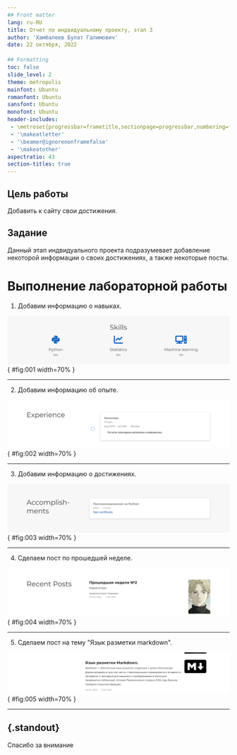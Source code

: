 ```yaml
---
## Front matter
lang: ru-RU
title: Отчет по индвидуальному проекту, этап 3
author: 'Хамбалеев Булат Галимович'
date: 22 октября, 2022

## Formatting
toc: false
slide_level: 2
theme: metropolis
mainfont: Ubuntu
romanfont: Ubuntu
sansfont: Ubuntu
monofont: Ubuntu
header-includes: 
 - \metroset{progressbar=frametitle,sectionpage=progressbar,numbering=fraction}
 - '\makeatletter'
 - '\beamer@ignorenonframefalse'
 - '\makeatother'
aspectratio: 43
section-titles: true
---
```


## Цель работы

Добавить к сайту свои достижения.

## Задание

Данный этап индвидуального проекта подразумевает добавление некоторой информации о своих достижениях, а также некоторые посты.

# Выполнение лабораторной работы

1. Добавим информацию о навыках.

![рис.1. Навыки.](images/1.jpg){ #fig:001 width=70% }

---

2. Добавим информацию об опыте. 

![рис.2. Опыт.](images/2.jpg){ #fig:002 width=70% }

---

3. Добавим информацию о достижениях.

![рис.3. Достижения.](images/3.jpg){ #fig:003 width=70% }

---

4. Сделаем пост по прошедшей неделе. 

![рис.4. Пост.](images/4.jpg){ #fig:004 width=70% }

---

5. Сделаем пост на тему "Язык разметки markdown".  

![рис.5. Markdown.](images/5.jpg){ #fig:005 width=70% }

---


## {.standout}

Спасибо за внимание
